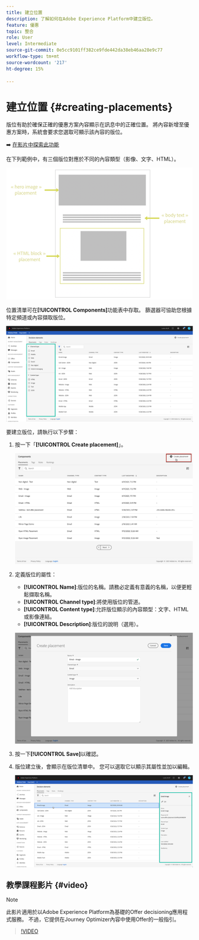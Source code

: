 ```yaml
---
title: 建立位置
description: 了解如何在Adobe Experience Platform中建立版位。
feature: 優惠
topic: 整合
role: User
level: Intermediate
source-git-commit: 0e5cc9101ff382ce9fde442da38eb46aa28e9c77
workflow-type: tm+mt
source-wordcount: '217'
ht-degree: 15%

---
```


# 建立位置 {#creating-placements}

版位有助於確保正確的優惠方案內容顯示在訊息中的正確位置。 將內容新增至優惠方案時，系統會要求您選取可顯示該內容的版位。

➡️ [在影片中探索此功能](#video)

在下列範例中，有三個版位對應於不同的內容類型（影像、文字、HTML）。

![](../../assets/offers_placement_schema.png)

位置清單可在&#x200B;**[!UICONTROL Components]**&#x200B;功能表中存取。 篩選器可協助您根據特定頻道或內容擷取版位。

![](../../assets/placements_filter.png)

要建立版位，請執行以下步驟：

1. 按一下「**[!UICONTROL Create placement]**」。

   ![](../../assets/offers_placement_creation.png)

1. 定義版位的屬性：

   * **[!UICONTROL Name]**:版位的名稱。請務必定義有意義的名稱，以便更輕鬆擷取名稱。
   * **[!UICONTROL Channel type]**:將使用版位的管道。
   * **[!UICONTROL Content type]**:允許版位顯示的內容類型：文字、HTML或影像連結。
   * **[!UICONTROL Description]**:版位的說明（選用）。

   ![](../../assets/offers_placement_creation_properties.png)

1. 按一下&#x200B;**[!UICONTROL Save]**&#x200B;以確認。

1. 版位建立後，會顯示在版位清單中。 您可以選取它以顯示其屬性並加以編輯。

   ![](../../assets/placement_created.png)

## 教學課程影片 {#video}

>[!NOTE]
>
>此影片適用於以Adobe Experience Platform為基礎的Offer decisioning應用程式服務。 不過，它提供在Journey Optimizer內容中使用Offer的一般指引。

>[!VIDEO](https://video.tv.adobe.com/v/329372?quality=12)
